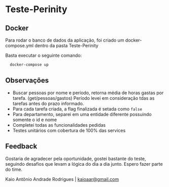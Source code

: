 # Teste-Perinity
## Docker

Para rodar o banco de dados da aplicação, foi criado um docker-compose.yml 
dentro da pasta Teste-Perinity

Basta executar o seguinte comando:

```bash
  docker-compose up
```


## Observações

- Buscar pessoas por nome e período, retorna média de horas gastas por tarefa. (get/pessoas/gastos) Período levei em consideração tdas as tarefas antes do prazo informado.
- Para cada tarefa criada, a flag finalizada é setada como `false`
- Para departamento, separei em uma entidade diferente possuindo somente o id e nome
- Completei todas as funcionalidades pedidas
- Testes unitários com cobertura de 100% das services



## Feedback

Gostaria de agradecer pela oportunidade, gostei bastante do teste, seguindo desafios que levam a lógica do dia a dia junto. Espero fazer parte do time.

Kaio Antônio Andrade Rodrigues | kaioaar@gmail.com

